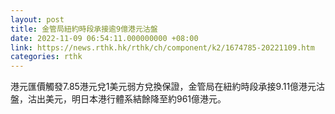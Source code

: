 ```yaml
---
layout: post
title: 金管局紐約時段承接逾9億港元沽盤
date: 2022-11-09 06:54:11.000000000 +08:00
link: https://news.rthk.hk/rthk/ch/component/k2/1674785-20221109.htm
categories: rthk
---
```


港元匯價觸發7.85港元兌1美元弱方兌換保證，金管局在紐約時段承接9.11億港元沽盤，沽出美元，明日本港行體系結餘降至約961億港元。
